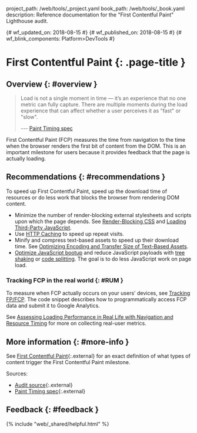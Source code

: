 project_path: /web/tools/_project.yaml book_path: /web/tools/_book.yaml description: Reference documentation for the "First Contentful Paint" Lighthouse audit.

{# wf_updated_on: 2018-08-15 #} {# wf_published_on: 2018-08-15 #} {# wf_blink_components: Platform>DevTools #}

# First Contentful Paint {: .page-title }

## Overview {: #overview }

<blockquote>
  <p>
    Load is not a single moment in time — it’s an experience that no one metric can fully capture.
    There are multiple moments during the load experience that can affect whether a user perceives
    it as "fast" or "slow".
  </p>
  <p>--- <a class="external" href="https://w3c.github.io/paint-timing/">Paint Timing spec</a></p>
</blockquote>

First Contentful Paint (FCP) measures the time from navigation to the time when the browser renders the first bit of content from the DOM. This is an important milestone for users because it provides feedback that the page is actually loading.

## Recommendations {: #recommendations }

To speed up First Contentful Paint, speed up the download time of resources or do less work that blocks the browser from rendering DOM content.

* Minimize the number of render-blocking external stylesheets and scripts upon which the page depends. See [Render-Blocking CSS](/web/fundamentals/performance/critical-rendering-path/render-blocking-css) and [Loading Third-Party JavaScript](/web/fundamentals/performance/optimizing-content-efficiency/loading-third-party-javascript/).
* Use [HTTP Caching](/web/fundamentals/performance/get-started/httpcaching-6) to speed up repeat visits.
* Minify and compress text-based assets to speed up their download time. See [Optimizing Encoding and Transfer Size of Text-Based Assets](/web/fundamentals/performance/optimizing-content-efficiency/optimize-encoding-and-transfer).
* [Optimize JavaScript bootup](/web/fundamentals/performance/optimizing-content-efficiency/javascript-startup-optimization/) and reduce JavaScript payloads with [tree shaking](/web/fundamentals/performance/optimizing-javascript/tree-shaking/) or [code splitting](/web/fundamentals/performance/optimizing-javascript/code-splitting/). The goal is to do less JavaScript work on page load.

### Tracking FCP in the real world {: #RUM }

To measure when FCP actually occurs on your users' devices, see [Tracking FP/FCP](/web/fundamentals/performance/user-centric-performance-metrics#tracking_fpfcp). The code snippet describes how to programmatically access FCP data and submit it to Google Analytics.

See [Assessing Loading Performance in Real Life with Navigation and Resource Timing](/web/fundamentals/performance/navigation-and-resource-timing/) for more on collecting real-user metrics.

## More information {: #more-info }

See [First Contentful Paint](https://w3c.github.io/paint-timing/#first-contentful-paint){:.external} for an exact definition of what types of content trigger the First Contentful Paint milestone.

Sources:

* [Audit source](https://github.com/GoogleChrome/lighthouse/blob/master/lighthouse-core/audits/metrics/first-contentful-paint.js){:.external}
* [Paint Timing spec](https://w3c.github.io/paint-timing/){:.external}

## Feedback {: #feedback }

{% include "web/_shared/helpful.html" %}